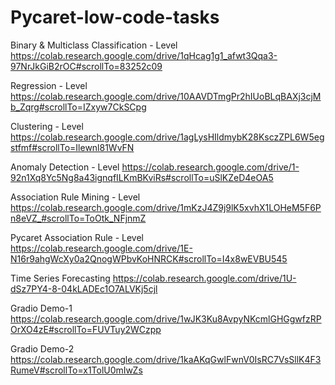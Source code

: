 # Pycaret-low-code-tasks

Binary & Multiclass Classification - Level https://colab.research.google.com/drive/1qHcag1g1_afwt3Qqa3-97NrJkGiB2rOC#scrollTo=83252c09

Regression - Level
https://colab.research.google.com/drive/10AAVDTmgPr2hIUoBLqBAXj3cjMb_Zqrg#scrollTo=IZxyw7CkSCpg

Clustering - Level https://colab.research.google.com/drive/1agLysHIldmybK28KsczZPL6W5egstfmf#scrollTo=Ilewnl81WvFN

Anomaly Detection - Level
https://colab.research.google.com/drive/1-92n1Xq8Yc5Ng8a43ignqfILKmBKviRs#scrollTo=uSlKZeD4eOA5

Association Rule Mining - Level
https://colab.research.google.com/drive/1mKzJ4Z9j9lK5xvhX1LOHeM5F6Pn8eVZ_#scrollTo=ToOtk_NFjnmZ

Pycaret Association Rule - Level
https://colab.research.google.com/drive/1E-N16r9ahgWcXy0a2QnogWPbvKoHNRCK#scrollTo=I4x8wEVBU545

Time Series Forecasting https://colab.research.google.com/drive/1U-dSz7PY4-8-04kLADEc1O7ALVKj5cjl

Gradio Demo-1
https://colab.research.google.com/drive/1wJK3Ku8AvpyNKcmlGHGgwfzRPOrXO4zE#scrollTo=FUVTuy2WCzpp

Gradio Demo-2
https://colab.research.google.com/drive/1kaAKqGwlFwnV0IsRC7VsSllK4F3RumeV#scrollTo=x1TolU0mIwZs

